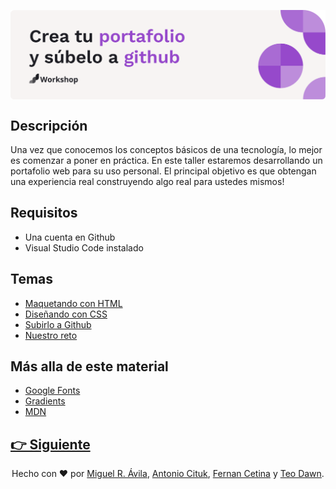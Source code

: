 <p align="center">
    <img align="center" src="https://github.com/migueravila/TallerPortafolio/blob/main/assets/head.png" alt="head" />
</p>

## Descripción

Una vez que conocemos los conceptos básicos de una tecnología, lo mejor es comenzar a poner en práctica. En este taller estaremos desarrollando un portafolio web para su uso personal. El principal objetivo es que obtengan una experiencia real construyendo algo real para ustedes mismos!

## Requisitos

- Una cuenta en Github
- Visual Studio Code instalado

## Temas

- [Maquetando con HTML](pages/page1.md)
- [Diseñando con CSS](pages/page2.md)
- [Subirlo a Github](pages/page3.md)
- [Nuestro reto](pages/page4.md)

## Más alla de este material

- [Google Fonts](https://fonts.google.com/)
- [Gradients](https://uigradients.com/)
- [MDN](https://developer.mozilla.org/en-US/)

## [👉 Siguiente](pages/page1.md)

<div align="center">

Hecho con ❤️ por [Miguel R. Ávila](https://github.com/migueravila), [Antonio Cituk](https://github.com/Antonio-Cituk), [Fernan Cetina](https://github.com/FernanCetinaE) y [Teo Dawn](https://github.com/Teodoro-lab).

</div>
